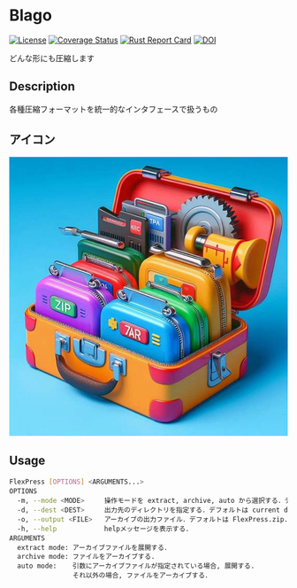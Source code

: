 # Blago
[![License](https://img.shields.io/badge/License-CC--BY--1.0-green.svg)](https://github.com/Jiro-884/Blago\_flows/blob/main/LICENSE)
[![Coverage Status](https://coveralls.io/repos/github/Jiro-884/Blago/badge.svg?branch=Jiro-884-patch-1)](https://coveralls.io/github/Jiro-884/Blago?branch=Jiro-884-patch-1)
[![Rust Report Card](https://rust-reportcard.xuri.me/badge/github.com/jiro-884/blago)](https://rust-reportcard.xuri.me/report/github.com/jiro-884/blago)
[![DOI](https://zenodo.org/badge/784023239.svg)](https://zenodo.org/doi/10.5281/zenodo.12768586)


どんな形にも圧縮します
## Description
各種圧縮フォーマットを統一的なインタフェースで扱うもの

## アイコン
![logo](compress_tool.jpg)  

## Usage
```sh
FlexPress [OPTIONS] <ARGUMENTS...>
OPTIONS
  -m, --mode <MODE>     操作モードを extract, archive, auto から選択する．デフォルトは auto.
  -d, --dest <DEST>     出力先のディレクトリを指定する．デフォルトは current directory.
  -o, --output <FILE>   アーカイブの出力ファイル．デフォルトは FlexPress.zip.
  -h, --help            helpメッセージを表示する．
ARGUMENTS
  extract mode: アーカイブファイルを展開する．
  archive mode: ファイルをアーカイブする.
  auto mode:    引数にアーカイブファイルが指定されている場合, 展開する.
                それ以外の場合, ファイルをアーカイブする．
 ```
